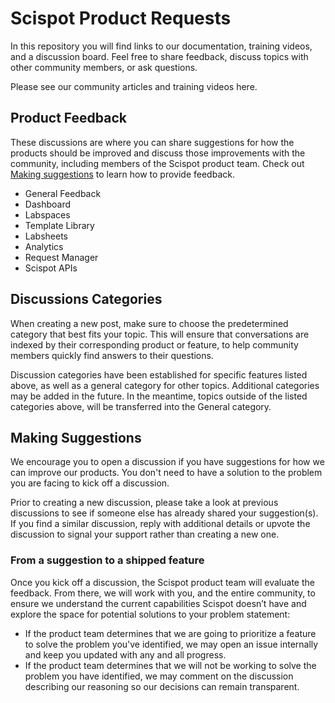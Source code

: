 # Scispot Product Requests

In this repository you will find links to our documentation, training videos, and a discussion board. Feel free to share feedback, discuss topics with other community members, or ask questions.

Please see our community articles and training videos here.

## Product Feedback

These discussions are where you can share suggestions for how the products should be improved and discuss those improvements with the community, including members of the Scispot product team. Check out [Making suggestions](#making-suggestions) to learn how to provide feedback.

- General Feedback
- Dashboard
- Labspaces
- Template Library
- Labsheets
- Analytics
- Request Manager
- Scispot APIs

## Discussions Categories

When creating a new post, make sure to choose the predetermined category that best fits your topic. This will ensure that conversations are indexed by their corresponding product or feature, to help community members quickly find answers to their questions.

Discussion categories have been established for specific features listed above, as well as a general category for other topics. Additional categories may be added in the future. In the meantime, topics outside of the listed categories above, will be transferred into the General category.

## Making Suggestions

We encourage you to open a discussion if you have suggestions for how we can improve our products. You don't need to have a solution to the problem you are facing to kick off a discussion.

Prior to creating a new discussion, please take a look at previous discussions to see if someone else has already shared your suggestion(s). If you find a similar discussion, reply with additional details or upvote the discussion to signal your support rather than creating a new one.

### From a suggestion to a shipped feature

Once you kick off a discussion, the Scispot product team will evaluate the feedback. From there, we will work with you, and the entire community, to ensure we understand the current capabilities Scispot doesn’t have and explore the space for potential solutions to your problem statement:

- If the product team determines that we are going to prioritize a feature to solve the problem you've identified, we may open an issue internally and keep you updated with any and all progress.
- If the product team determines that we will not be working to solve the problem you have identified, we may comment on the discussion describing our reasoning so our decisions can remain transparent.
